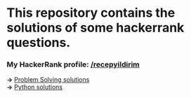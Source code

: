 <h1>This repository contains the solutions of some hackerrank questions.</h1>

<h3>My HackerRank profile: <a href="https://www.hackerrank.com/recepyildirim">/recepyildirim</a></h3>

<b>-></b> <a href="https://github.com/recep-yildirim/HackerRank/tree/master/Problem%20Solving">Problem Solving solutions</a><br />
<b>-></b> <a href="https://github.com/recep-yildirim/HackerRank/tree/master/Python">Python solutions</a>
